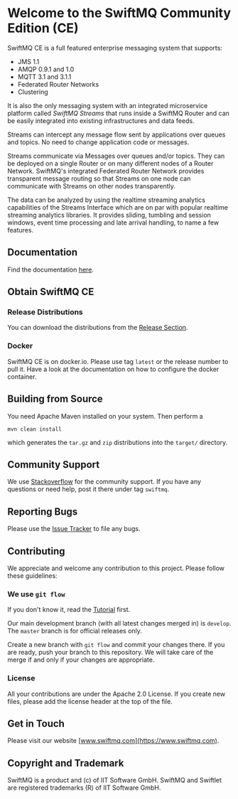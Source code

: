 # Welcome to the SwiftMQ Community Edition (CE)

SwiftMQ CE is a full featured enterprise messaging system that supports:

- JMS 1.1
- AMQP 0.9.1 and 1.0
- MQTT 3.1 and 3.1.1
- Federated Router Networks
- Clustering

It is also the only messaging system with an integrated microservice platform called
_SwiftMQ Streams_ that runs inside a SwiftMQ Router and can be easily integrated into 
existing infrastructures and data feeds.
                       
Streams can intercept any message flow sent by applications over queues and topics. 
No need to change application code or messages.
                       
Streams communicate via Messages over queues and/or topics. They can be deployed on a 
single Router or on many different nodes of a Router Network. SwiftMQ's integrated 
Federated Router Network provides transparent message routing so that Streams on one 
node can communicate with Streams on other nodes transparently.

The data can be analyzed by using the realtime streaming analytics capabilities of the 
Streams Interface which are on par with popular realtime streaming analytics libraries. 
It provides sliding, tumbling and session windows, event time processing and late arrival 
handling, to name a few features.

## Documentation

Find the documentation [here](https://www.swiftmq.com/docs/docs/ce/intro/).

## Obtain SwiftMQ CE

### Release Distributions

You can download the distributions from the [Release Section](https://github.com/iitsoftware/swiftmq-ce/releases).

### Docker

SwiftMQ CE is on docker.io. Please use tag `latest` or the release number to pull it. Have a look at 
the documentation on how to configure the docker container.

## Building from Source

You need Apache Maven installed on your system. Then perform a 

    mvn clean install
    
which generates the `tar.gz` and `zip` distributions into the `target/` directory.

## Community Support

We use [Stackoverflow](https://www.stackoverflow.com) for the community support. If you have any questions or need
help, post it there under tag `swiftmq`. 

## Reporting Bugs

Please use the [Issue Tracker](https://github.com/iitsoftware/swiftmq-ce/issues) to file any bugs. 

## Contributing

We appreciate and welcome any contribution to this project. Please follow these guidelines:

### We use `git flow`

If you don't know it, read the [Tutorial](https://www.atlassian.com/git/tutorials/comparing-workflows/gitflow-workflow) first.

Our main development branch (with all latest changes merged in) is `develop`. The `master` branch is for official
releases only. 

Create a new branch with `git flow` and commit your changes there. If you are ready, push your branch to this repository. We will
take care of the merge if and only if your changes are appropriate.

### License

All your contributions are under the Apache 2.0 License. If you create new files, please add the license header
at the top of the file.

## Get in Touch

Please visit our website [www.swiftmq.com](https://www.swiftmq.com).

## Copyright and Trademark

SwiftMQ is a product and (c) of IIT Software GmbH. SwiftMQ and Swiftlet are registered trademarks (R) of IIT Software GmbH.


